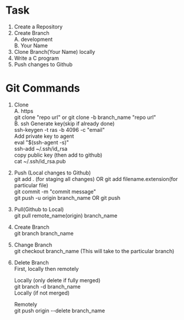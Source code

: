 
# Task  
1. Create a Repository  
2. Create Branch  
   A. development  
   B. Your Name  
3. Clone Branch(Your Name) locally  
4. Write a C program  
5. Push changes to Github  


# Git Commands  
1. Clone  
   A. https  
      git clone "repo url" or git clone -b branch_name "repo url"  
   B. ssh 
      Generate key(skip if already done)  
      ssh-keygen -t ras -b 4096 -c "email"  
      Add private key to agent  
        eval "$(ssh-agent -s)"  
        ssh-add ~/.ssh/id_rsa  
      copy public key (then add to github)  
        cat ~/.ssh/id_rsa.pub  

2.  Push (Local changes to Github)  
    git add . (for staging all changes) OR git add filename.extension(for particular file)  
    git commit -m "commit message"  
    git push -u origin branch_name OR git push  

3. Pull(Github to Local)  
   git pull remote_name(origin) branch_name  

4. Create Branch  
   git branch branch_name  

5. Change Branch  
   git checkout branch_name (This will take to the particular branch)  

6. Delete Branch  
   First, locally then remotely  

   Locally (only delete if fully merged)  
     git branch -d branch_name  
   Locally (if not merged)  
    
   Remotely  
   git push origin --delete branch_name 

           

  

      

